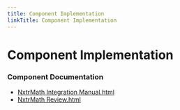 ```yaml
---
title: Component Implementation
linkTitle: Component Implementation
---
```


# Component Implementation
### Component Documentation

- [NxtrMath Integration Manual.html](doc/NxtrMath%20Integration%20Manual.html)
- [NxtrMath Review.html](doc/NxtrMath%20Review.html)

